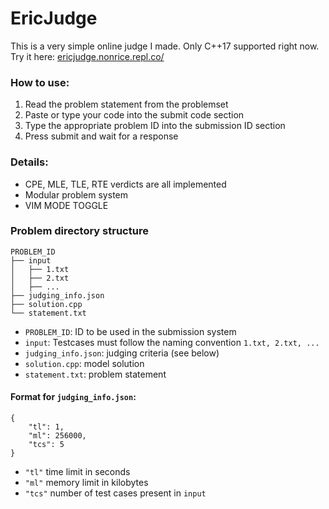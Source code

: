 # EricJudge

This is a very simple online judge I made. Only C++17 supported right now. Try it here: [ericjudge.nonrice.repl.co/](ericjudge.nonrice.repl.co/)

### How to use:
1. Read the problem statement from the problemset
2. Paste or type your code into the submit code section
3. Type the appropriate problem ID into the submission ID section
4. Press submit and wait for a response

### Details:
- CPE, MLE, TLE, RTE verdicts are all implemented
- Modular problem system
- VIM MODE TOGGLE

### Problem directory structure
```
PROBLEM_ID
├── input
│   ├── 1.txt
│   ├── 2.txt
│   ├── ...
├── judging_info.json
├── solution.cpp
└── statement.txt
```
- `PROBLEM_ID`: ID to be used in the submission system
- `input`: Testcases must follow the naming convention `1.txt, 2.txt, ...`
- `judging_info.json`: judging criteria (see below)
- `solution.cpp`: model solution
- `statement.txt`: problem statement

#### Format for `judging_info.json`:
```
{
    "tl": 1,
    "ml": 256000,
    "tcs": 5
}
```
- `"tl"` time limit in seconds
- `"ml"` memory limit in kilobytes
- `"tcs"` number of test cases present in `input`
